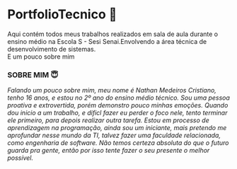 # PortfolioTecnico 📖
Aqui contém todos meus trabalhos realizados em sala de aula durante o ensino médio na Escola S - Sesi Senai.Envolvendo a área técnica de desenvolvimento de sistemas.  
E um pouco sobre mim
### SOBRE MIM 😇
*Falando um pouco sobre mim, meu nome é Nathan Medeiros Cristiano, tenho 16 anos, e estou no 2º ano do ensino médio técnico. Sou uma pessoa proativa e extrovertida, porém demonstro pouco minhas emoções. Quando dou inicio a um trabalho, e dificl fazer eu perder o foco nele, tento terminar ele primeiro, para depois realizar outra tarefa. Estou em processo de aprendizagem na programação, ainda sou um iniciante, mais pretendo me aprofundar nesse mundo da TI, talvez fazer uma faculdade relacionada, como engenharia de software. Não temos certeza absoluta do que o futuro guarda pra gente, então por isso tente fazer o seu presente o melhor possível.*


            
          


